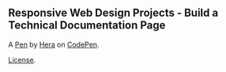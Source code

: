 Responsive Web Design Projects - Build a Technical Documentation Page
---------------------------------------------------------------------


A [Pen](https://codepen.io/hera_08/pen/vYXVjZV) by [Hera](https://codepen.io/hera_08) on [CodePen](https://codepen.io).

[License](https://codepen.io/hera_08/pen/vYXVjZV/license).